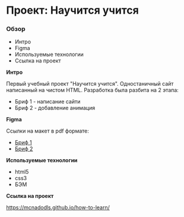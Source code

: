 # Проект: Научится учится

### Обзор
* Интро
* Figma
* Используемые технологии
* Ссылка на проект

**Интро**

Первый учебный проект "Научится учится".
Одностаничный сайт написанный на чистом HTML.
Разработка была разбита на 2 этапа:
* Бриф 1 - написание сайти
* Бриф 2 - добавление анимация

**Figma**

Ссылки на макет в pdf формате:
* [Бриф 1](https://code.s3.yandex.net/web-developer/project-1/sprint-1-brief.pdf)
* [Бриф 2](https://code.s3.yandex.net/web-developer/project-1/sprint-2-brief.pdf)

**Используемые технологии**

* html5 
* css3 
* БЭМ

**Ссылка на проект**

https://mcnadodls.github.io/how-to-learn/